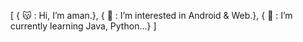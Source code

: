  [
 { 😽 : Hi, I’m aman.},
 { 💛 : I’m interested in Android & Web.},
 { 🚸 : I’m currently learning Java, Python...}
 ]

